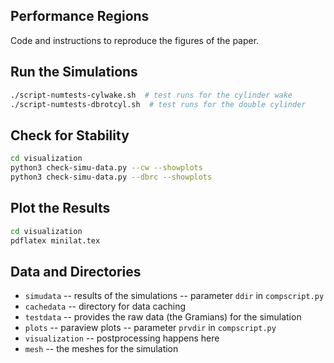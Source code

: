 Performance Regions
---

Code and instructions to reproduce the figures of the paper.

## Run the Simulations

```sh
./script-numtests-cylwake.sh  # test runs for the cylinder wake
./script-numtests-dbrotcyl.sh  # test runs for the double cylinder
```

## Check for Stability

```sh
cd visualization
python3 check-simu-data.py --cw --showplots
python3 check-simu-data.py --dbrc --showplots
```

## Plot the Results

```sh
cd visualization
pdflatex minilat.tex
```

## Data and Directories

 * `simudata` -- results of the simulations -- parameter `ddir` in `compscript.py`
 * `cachedata` -- directory for data caching
 * `testdata` -- provides the raw data (the Gramians) for the simulation
 * `plots` -- paraview plots  -- parameter `prvdir` in `compscript.py`
 * `visualization` -- postprocessing happens here
 * `mesh` -- the meshes for the simulation
